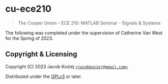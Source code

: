 # cu-ece210

> The Cooper Union - ECE 210: MATLAB Seminar - Signals & Systems

The following was completed under the supervision of Catherine Van West
for the Spring of 2023.


## Copyright & Licensing

Copyright (C) 2023  Jacob Koziej [`<jacobkoziej@gmail.com>`]

Distributed under the [GPLv3] or later.


[`<jacobkoziej@gmail.com>`]: mailto:jacobkoziej@gmail.com
[GPLv3]: LICENSE.md
